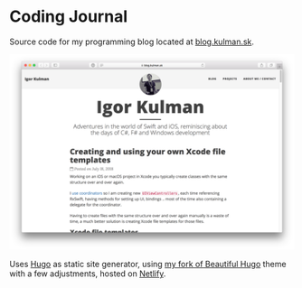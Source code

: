 # Coding Journal

Source code for my programming blog located at [blog.kulman.sk](https://blog.kulman.sk). 

![Coding Journal](screenshot.png)

Uses [Hugo](http://gohugo.io) as static site generator, using [my fork of Beautiful Hugo](https://github.com/igorkulman/beautifulhugo) theme with a few adjustments, hosted on [Netlify](https://www.netlify.com/).
